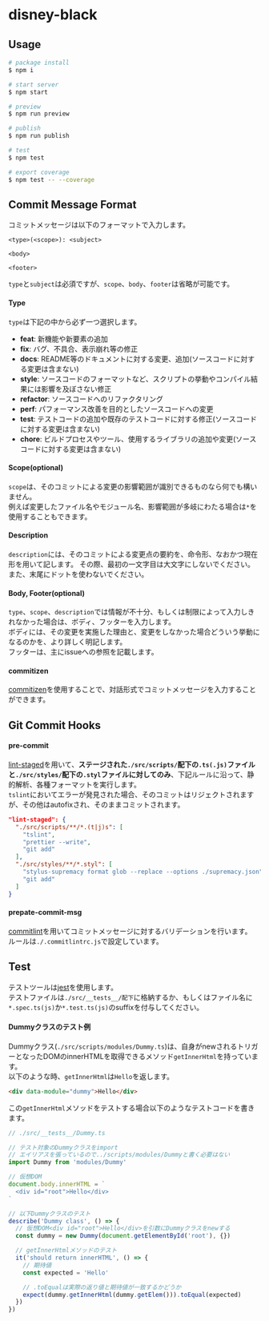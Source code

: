 # disney-black

## Usage

```bash
# package install
$ npm i

# start server
$ npm start

# preview
$ npm run preview

# publish
$ npm run publish

# test
$ npm test

# export coverage
$ npm test -- --coverage
```

## Commit Message Format
コミットメッセージは以下のフォーマットで入力します。  

```
<type>(<scope>): <subject>

<body>

<footer>
```
`type`と`subject`は必須ですが、`scope`、`body`、`footer`は省略が可能です。  

#### Type
`type`は下記の中から必ず一つ選択します。

* **feat**: 新機能や新要素の追加
* **fix**: バグ、不具合、表示崩れ等の修正
* **docs**: README等のドキュメントに対する変更、追加(ソースコードに対する変更は含まない)
* **style**: ソースコードのフォーマットなど、スクリプトの挙動やコンパイル結果には影響を及ぼさない修正
* **refactor**: ソースコードへのリファクタリング
* **perf**: パフォーマンス改善を目的としたソースコードへの変更
* **test**: テストコードの追加や既存のテストコードに対する修正(ソースコードに対する変更は含まない)
* **chore**: ビルドプロセスやツール、使用するライブラリの追加や変更(ソースコードに対する変更は含まない)

#### Scope(optional)
`scope`は、そのコミットによる変更の影響範囲が識別できるものなら何でも構いません。  
例えば変更したファイル名やモジュール名、影響範囲が多岐にわたる場合は`*`を使用することもできます。  

#### Description
`description`には、そのコミットによる変更点の要約を、命令形、なおかつ現在形を用いて記します。
その際、最初の一文字目は大文字にしないでください。また、末尾にドットを使わないでください。

#### Body, Footer(optional)
`type`、`scope`、`description`では情報が不十分、もしくは制限によって入力しきれなかった場合は、ボディ、フッターを入力します。  
ボディには、その変更を実施した理由と、変更をしなかった場合どういう挙動になるのかを、より詳しく明記します。  
フッターは、主にissueへの参照を記載します。

#### commitizen
[commitizen](http://commitizen.github.io/cz-cli/)を使用することで、対話形式でコミットメッセージを入力することができます。


## Git Commit Hooks
#### pre-commit
[lint-staged](https://github.com/okonet/lint-staged)を用いて、**ステージされた`./src/scripts/`配下の`.ts(.js)`ファイルと`./src/styles/`配下の`.styl`ファイルに対してのみ**、下記ルールに沿って、静的解析、各種フォーマットを実行します。  
`tslint`においてエラーが発見された場合、そのコミットはリジェクトされますが、その他はautofixされ、そのままコミットされます。

```json
"lint-staged": {
  "./src/scripts/**/*.(t|j)s": [
    "tslint",
    "prettier --write",
    "git add"
  ],
  "./src/styles/**/*.styl": [
    "stylus-supremacy format glob --replace --options ./supremacy.json",
    "git add"
  ]
}
```

#### prepate-commit-msg
[commitlint](https://github.com/marionebl/commitlint)を用いてコミットメッセージに対するバリデーションを行います。  
ルールは`./.commitlintrc.js`で設定しています。

## Test
テストツールは[jest](https://jestjs.io/)を使用します。  
テストファイルは`./src/__tests__/配下`に格納するか、もしくはファイル名に`*.spec.ts(js)`か`*.test.ts(js)`のsuffixを付与してください。  

#### Dummyクラスのテスト例
Dummyクラス(`./src/scripts/modules/Dummy.ts`)は、自身がnewされるトリガーとなったDOMのinnerHTMLを取得できるメソッド`getInnerHtml`を持っています。  
以下のような時、`getInnerHtml`は`Hello`を返します。
```html
<div data-module="dummy">Hello</div>
```

この`getInnerHtml`メソッドをテストする場合以下のようなテストコードを書きます。

```typescript
// ./src/__tests__/Dummy.ts

// テスト対象のDummyクラスをimport
// エイリアスを張っているので../scripts/modules/Dummyと書く必要はない
import Dummy from 'modules/Dummy'

// 仮想DOM
document.body.innerHTML = `
  <div id="root">Hello</div>
`

// 以下Dummyクラスのテスト
describe('Dummy class', () => {
  // 仮想DOM<div id="root">Hello</div>を引数にDummyクラスをnewする
  const dummy = new Dummy(document.getElementById('root'), {})

  // getInnerHtmlメソッドのテスト
  it('should return innerHTML', () => {
    // 期待値
    const expected = 'Hello'

    // .toEqualは実際の返り値と期待値が一致するかどうか
    expect(dummy.getInnerHtml(dummy.getElem())).toEqual(expected)
  })
})
```
